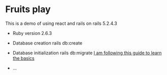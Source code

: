 # Fruits play

This is a demo of using react and rails on rails 5.2.4.3

* Ruby version
2.6.3

* Database creation
rails db:create
* Database initialization
rails db:migrate
[I am following this guide to learn the basics](https://medium.com/quick-code/simple-rails-crud-app-with-react-frontend-using-react-rails-gem-b708b89a9419)
* ...

